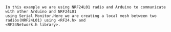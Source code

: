     In this example we are using NRF24L01 radio and Arduino to communicate with other Arduino and NRF24L01
    using Serial Monitor.Here we are creating a local mesh between two radios(NRF24L01) using <RF24.h> and 
    <RF24Network.h library>.
